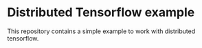 # Distributed Tensorflow example
This repository contains a simple example to work with distributed tensorflow.
